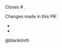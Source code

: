 <!-- PLEASE PREFIX YOUR TITLES WITH THE SCRIPT IT AFFECTS. E.G. [FORUMS] Add a Confidential Watermark to LE Forums -->

Closes # . <!-- If there is an issue for this Pull Request, please put the number of it after the # so it will be automatically closed -->

Changes made in this PR: <!-- List your changes here if your commit messages aren't self-explanatory -->

- 
- 

@blankdvth
